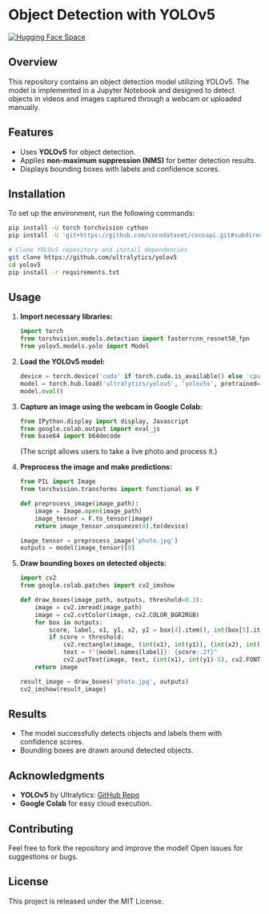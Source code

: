 # Object Detection with YOLOv5
[![Hugging Face Space](https://img.shields.io/badge/🤗%20Hugging%20Face-Space-yellow)](https://huggingface.co/spaces/Aumkeshchy2003/Object_Detection)
## Overview
This repository contains an object detection model utilizing YOLOv5. The model is implemented in a Jupyter Notebook and designed to detect objects in videos and images captured through a webcam or uploaded manually.

## Features
- Uses **YOLOv5** for object detection.
- Applies **non-maximum suppression (NMS)** for better detection results.
- Displays bounding boxes with labels and confidence scores.

## Installation
To set up the environment, run the following commands:

```bash
pip install -U torch torchvision cython
pip install -U 'git+https://github.com/cocodataset/cocoapi.git#subdirectory=PythonAPI'

# Clone YOLOv5 repository and install dependencies
git clone https://github.com/ultralytics/yolov5
cd yolov5
pip install -r requirements.txt
```

## Usage
1. **Import necessary libraries:**
   ```python
   import torch
   from torchvision.models.detection import fasterrcnn_resnet50_fpn
   from yolov5.models.yolo import Model
   ```

2. **Load the YOLOv5 model:**
   ```python
   device = torch.device('cuda' if torch.cuda.is_available() else 'cpu')
   model = torch.hub.load('ultralytics/yolov5', 'yolov5s', pretrained=True).to(device)
   model.eval()
   ```

3. **Capture an image using the webcam in Google Colab:**
   ```python
   from IPython.display import display, Javascript
   from google.colab.output import eval_js
   from base64 import b64decode
   ```
   (The script allows users to take a live photo and process it.)

4. **Preprocess the image and make predictions:**
   ```python
   from PIL import Image
   from torchvision.transforms import functional as F

   def preprocess_image(image_path):
       image = Image.open(image_path)
       image_tensor = F.to_tensor(image)
       return image_tensor.unsqueeze(0).to(device)

   image_tensor = preprocess_image('photo.jpg')
   outputs = model(image_tensor)[0]
   ```

5. **Draw bounding boxes on detected objects:**
   ```python
   import cv2
   from google.colab.patches import cv2_imshow

   def draw_boxes(image_path, outputs, threshold=0.3):
       image = cv2.imread(image_path)
       image = cv2.cvtColor(image, cv2.COLOR_BGR2RGB)
       for box in outputs:
           score, label, x1, y1, x2, y2 = box[4].item(), int(box[5].item()), box[0].item(), box[1].item(), box[2].item(), box[3].item()
           if score > threshold:
               cv2.rectangle(image, (int(x1), int(y1)), (int(x2), int(y2)), (255, 0, 0), 2)
               text = f"{model.names[label]}: {score:.2f}"
               cv2.putText(image, text, (int(x1), int(y1)-5), cv2.FONT_HERSHEY_SIMPLEX, 0.5, (255, 0, 0), 2)
       return image

   result_image = draw_boxes('photo.jpg', outputs)
   cv2_imshow(result_image)
   ```

## Results
- The model successfully detects objects and labels them with confidence scores.
- Bounding boxes are drawn around detected objects.

## Acknowledgments
- **YOLOv5** by Ultralytics: [GitHub Repo](https://github.com/ultralytics/yolov5)
- **Google Colab** for easy cloud execution.

## Contributing
Feel free to fork the repository and improve the model! Open issues for suggestions or bugs.

## License
This project is released under the MIT License.

